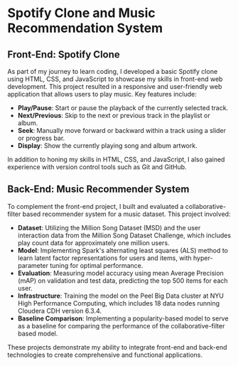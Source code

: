 # Spotify Clone and Music Recommendation System

## Front-End: Spotify Clone
As part of my journey to learn coding, I developed a basic Spotify clone using HTML, CSS, and JavaScript to showcase my skills in front-end web development. This project resulted in a responsive and user-friendly web application that allows users to play music. Key features include:

- **Play/Pause**: Start or pause the playback of the currently selected track.
- **Next/Previous**: Skip to the next or previous track in the playlist or album.
- **Seek**: Manually move forward or backward within a track using a slider or progress bar.
- **Display**: Show the currently playing song and album artwork.

In addition to honing my skills in HTML, CSS, and JavaScript, I also gained experience with version control tools such as Git and GitHub.

## Back-End: Music Recommender System
To complement the front-end project, I built and evaluated a collaborative-filter based recommender system for a music dataset. This project involved:

- **Dataset**: Utilizing the Million Song Dataset (MSD) and the user interaction data from the Million Song Dataset Challenge, which includes play count data for approximately one million users.
- **Model**: Implementing Spark's alternating least squares (ALS) method to learn latent factor representations for users and items, with hyper-parameter tuning for optimal performance.
- **Evaluation**: Measuring model accuracy using mean Average Precision (mAP) on validation and test data, predicting the top 500 items for each user.
- **Infrastructure**: Training the model on the Peel Big Data cluster at NYU High Performance Computing, which includes 18 data nodes running Cloudera CDH version 6.3.4.
- **Baseline Comparison**: Implementing a popularity-based model to serve as a baseline for comparing the performance of the collaborative-filter based model.

These projects demonstrate my ability to integrate front-end and back-end technologies to create comprehensive and functional applications.
